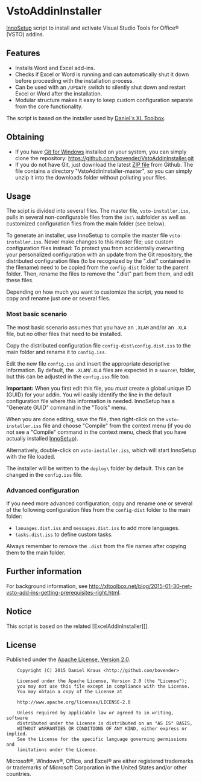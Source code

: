 VstoAddinInstaller
===================

[InnoSetup][] script to install and activate Visual Studio Tools for
Office&reg; (VSTO) addins.

Features
--------

- Installs Word and Excel add-ins.
- Checks if Excel or Word is running and can automatically shut it down before
  proceeding with the installation process.
- Can be used with an `/UPDATE` switch to silently shut down and restart Excel
  or Word after the installation.
- Modular structure makes it easy to keep custom configuration separate from
  the core functionality.

The script is based on the installer used by [Daniel's XL Toolbox][].


Obtaining
---------

- If you have [Git for Windows][] installed on your system, you can simply
  clone the repository: <https://github.com/bovender/VstoAddinInstaller.git>
- If you do not have Git, just download the latest [ZIP file][] from
  Github. The file contains a directory "VstoAddinInstaller-master",
  so you can simply unzip it into the downloads folder without
  polluting your files.


Usage
-----

The scipt is divided into several files. The master file,
`vsto-installer.iss`, pulls in several non-configurable files from
the `inc\` subfolder as well as customized configuration files from
the main folder (see below).

To generate an installer, use InnoSetup to compile the master file
`vsto-installer.iss`. Never make changes to this master file; use
custom configuration files instead: To protect you from accidentally
overwriting your personalized configuration with an update from the
Git repository, the distributed configuration files (to be recognized
by the ".dist" contained in the filename) need to be copied from the
`config-dist` folder to the parent folder. Then, rename the files to
remove the ".dist" part from them, and edit these files.

Depending on how much you want to customize the script, you need to
copy and rename just one or several files.


### Most basic scenario ###

The most basic scenario assumes that you have an `.XLAM` and/or an
`.XLA` file, but no other files that need to be installed.

Copy the distributed configuration file `config-dist\config.dist.iss`
to the main folder and rename it to `config.iss`.

Edit the new file `config.iss` and insert the appropriate descriptive
information. By default, the `.XLAM`/`.XLA` files are expected in a
`source\` folder, but this can be adjusted in the `config.iss` file
too.

__Important:__ When you first edit this file, you *must* create a
global unique ID (GUID) for your addin. You will easily identify the
line in the default configuration file where this information is
needed.  InnoSetup has a "Generate GUID" command in the "Tools" menu.

When you are done editing, save the file, then right-click on the
`vsto-installer.iss` file and choose "Compile" from the context menu
(if you do not see a "Compile" command in the context menu, check that
you have actually installed [InnoSetup]).

Alternatively, double-click on `vsto-installer.iss`, which will start
InnoSetup with the file loaded.

The installer will be written to the `deploy\` folder by default. This
can be changed in the `config.iss` file.


### Advanced configuration ###

If you need more advanced configuration, copy and rename one or
several of the following configuration files from the `config-dist`
folder to the main folder:
- `lanuages.dist.iss` and `messages.dist.iss` to add more languages.
- `tasks.dist.iss` to define custom tasks.

Always remember to remove the `.dist` from the file names after
copying them to the main folder.



Further information
-------------------

For background information, see
<http://xltoolbox.net/blog/2015-01-30-net-vsto-add-ins-getting-prerequisites-right.html>.


Notice
------

This script is based on the related [ExcelAddinInstaller][].


License
-------

Published under the [Apache License, Version 2.0](LICENSE).

        Copyright (C) 2015 Daniel Kraus <http://github.com/bovender>

        Licensed under the Apache License, Version 2.0 (the "License");
        you may not use this file except in compliance with the License.
        You may obtain a copy of the License at

        http://www.apache.org/licenses/LICENSE-2.0

        Unless required by applicable law or agreed to in writing, software
        distributed under the License is distributed on an "AS IS" BASIS,
        WITHOUT WARRANTIES OR CONDITIONS OF ANY KIND, either express or implied.
        See the License for the specific language governing permissions and
        limitations under the License.

Microsoft®, Windows®, Office, and Excel® are either registered
trademarks or trademarks of Microsoft Corporation in the United States
and/or other countries.


[InnoSetup]: http://www.jrsoftware.org/isinfo.php
[Daniel's XL Toolbox]: http://xltoolbox.net
[ZIP file]: https://github.com/bovender/VstoAddinInstaller/archive/master.zip
[Git for Windows]: http://git-scm.com/downloads

<!-- vim: set tw=70 ts=4 :-->
